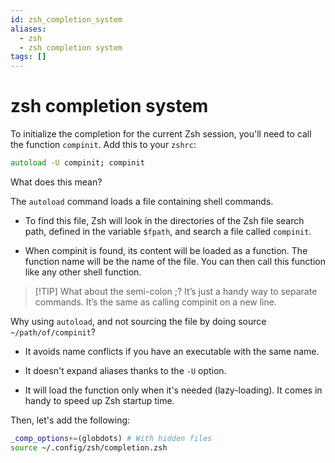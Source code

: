 ```yaml
---
id: zsh_completion_system
aliases:
  - zsh
  - zsh completion system
tags: []
---
```


# zsh completion system

To initialize the completion for the current Zsh session, you'll need to call
the function `compinit`. Add this to your `zshrc`:

```zsh
autoload -U compinit; compinit
```

What does this mean?

The `autoload` command loads a file containing shell commands.

- To find this file, Zsh will look in the directories of the Zsh file search
  path, defined in the variable `$fpath`, and search a file called `compinit`.

- When compinit is found, its content will be loaded as a function. The function
  name will be the name of the file. You can then call this function like any other
  shell function.

> [!TIP] What about the semi-colon ;? It’s just a handy way to separate commands.
> It’s the same as calling compinit on a new line.

Why using `autoload`, and not sourcing the file by doing source `~/path/of/compinit`?

- It avoids name conflicts if you have an executable with the same name.

- It doesn't expand aliases thanks to the `-U` option.

- It will load the function only when it's needed (lazy-loading). It comes in
  handy to speed up Zsh startup time.

Then, let's add the following:

```zsh
_comp_options+=(globdots) # With hidden files
source ~/.config/zsh/completion.zsh
```
